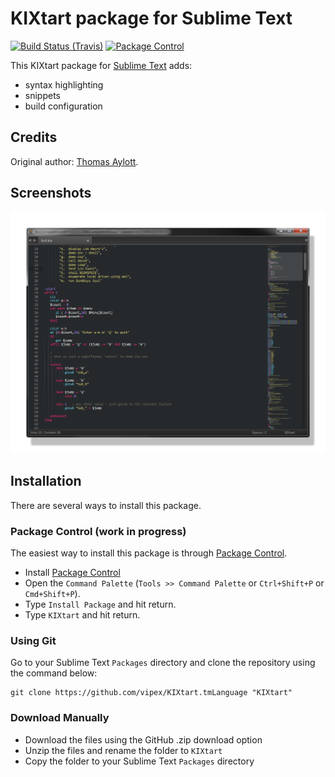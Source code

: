 # KIXtart package for Sublime Text

[![Build Status (Travis)](https://travis-ci.org/vipex/KIXtart.tmLanguage.svg?branch=master)](https://travis-ci.org/vipex/KIXtart.tmLanguage)
[![Package Control](https://packagecontrol.herokuapp.com/downloads/KIXtart.svg)](https://packagecontrol.io/packages/KIXtart)

This KIXtart package for [Sublime Text](http://www.sublimetext.com/) adds:
- syntax highlighting
- snippets
- build configuration

## Credits
Original author: [Thomas Aylott](http://svn.textmate.org/trunk/Bundles/ASP_vb_NET.tmbundle/).

## Screenshots

![Monokai](https://raw.githubusercontent.com/vipex/KIXtart.tmLanguage/master/screenshots/monokai.png)

## Installation

There are several ways to install this package.

### Package Control (work in progress)

The easiest way to install this package is through [Package Control](http://wbond.net/sublime_packages/package_control).

* Install [Package Control](http://wbond.net/sublime_packages/package_control/installation)
* Open the `Command Palette` (`Tools >> Command Palette` or `Ctrl+Shift+P` or `Cmd+Shift+P`).
* Type `Install Package` and hit return.
* Type `KIXtart` and hit return.

### Using Git

Go to your Sublime Text `Packages` directory and clone the repository using the command below:

    git clone https://github.com/vipex/KIXtart.tmLanguage "KIXtart"

### Download Manually

* Download the files using the GitHub .zip download option
* Unzip the files and rename the folder to `KIXtart`
* Copy the folder to your Sublime Text `Packages` directory

